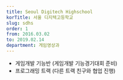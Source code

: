 ```yaml
---
title: Seoul Digitech Highschool
korTitle: 서울 디지텍고등학교
slug: sdhs
order: 1
from: 2016.03.02
to: 2019.02.14
department: 게임영상과
---
```


* 게임개발 기능반 (게임개발 기능경기대회 준비)
* 프로그래밍 트랙 (다른 트랙 친구와 협업 진행)